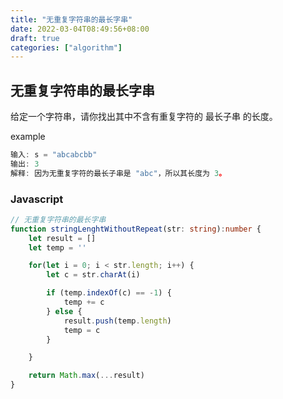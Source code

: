```yaml
---
title: "无重复字符串的最长字串"
date: 2022-03-04T08:49:56+08:00
draft: true
categories: ["algorithm"]
---
```



## 无重复字符串的最长字串

给定一个字符串，请你找出其中不含有重复字符的 最长子串 的长度。

example

```ts
输入: s = "abcabcbb"
输出: 3
解释: 因为无重复字符的最长子串是 "abc"，所以其长度为 3。
```

### Javascript

```ts
// 无重复字符串的最长字串
function stringLenghtWithoutRepeat(str: string):number {
    let result = []
    let temp = ''

    for(let i = 0; i < str.length; i++) {
        let c = str.charAt(i)

        if (temp.indexOf(c) == -1) {
            temp += c
        } else {
            result.push(temp.length)
            temp = c
        }

    }

    return Math.max(...result)
}
```